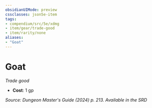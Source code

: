 ```yaml
---
obsidianUIMode: preview
cssclasses: json5e-item
tags:
- compendium/src/5e/xdmg
- item/gear/trade-good
- item/rarity/none
aliases: 
- "Goat"
---
```

# Goat
*Trade good*  


- **Cost**: 1 gp

*Source: Dungeon Master's Guide (2024) p. 213. Available in the <span title='Systems Reference Document (5.2)'>SRD</span>*